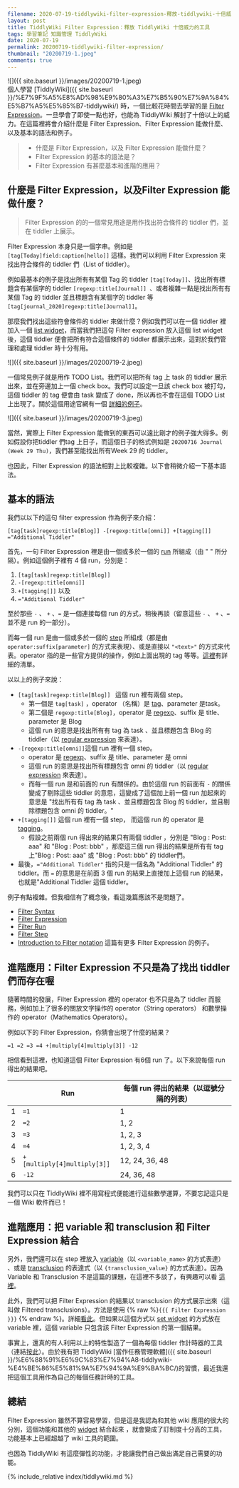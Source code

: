 ```yaml
---
filename: 2020-07-19-tiddlywiki-filter-expression-釋放-tiddlywiki-十倍威力的工具.md
layout: post
title: TiddlyWiki Filter Expression：釋放 TiddlyWiki 十倍威力的工具
tags: 學習筆記 知識管理 TiddlyWiki
date: 2020-07-19
permalink: 20200719-tiddlywiki-filter-expression/
thumbnail: "20200719-1.jpeg"
comments: true
---
```


![]({{ site.baseurl }}/images/20200719-1.jpeg)  
個人學習 [TiddlyWiki]({{ site.baseurl }}/%E7%9F%A5%E8%AD%98%E9%80%A3%E7%B5%90%E7%9A%84%E5%B7%A5%E5%85%B7-tiddlywiki/) 時，一個比較花時間去學習的是 [Filter Expression](https://tiddlywiki.com/#Filter%20Expression)。一旦學會了即使一點也好，也能為 TiddlyWiki 解封了十倍以上的威力。在這篇裡將會介紹什麼是 Filter Expression、Filter Expression 能做什麼、以及基本的語法和例子。

> * 什麼是 Filter Expression，以及 Filter Expression 能做什麼？
> * Filter Expression 的基本的語法是？
> * Filter Expression 有甚麼基本和進階的應用？

## 什麼是 Filter Expression，以及Filter Expression 能做什麼？

> Filter Expression 的的一個常見用途是用作找出符合條件的 tiddler 們，並在 tiddler 上展示。

Filter Expression 本身只是一個字串。例如是 `[tag[Today]field:caption[hello]]` 這樣。我們可以利用 Filter Expression 來找出符合條件的 tiddler 們（List of tiddler）。

例如最基本的例子是找出所有有某個 Tag 的 tiddler `[tag[Today]]`、找出所有標題含有某個字的 tiddler `[regexp:title[Journal]] `、或者複雜一點是找出所有有某個 Tag 的 tiddler 並且標題含有某個字的 tiddler 等`[tag[journal_2020]regexp:title[Journal]]`。

那麼我們找出這些符會條件的 tiddler 來做什麼？例如我們可以在一個 tiddler 裡加入一個 [list widget](https://tiddlywiki.com/#ListWidget)，而當我們把這句 Filter expression 放入這個 list widget 後，這個 tiddler 便會把所有符合這個條件的 tiddler 都展示出來，這對於我們管理和處理 tiddler 時十分有用。

![]({{ site.baseurl }}/images/20200719-2.jpeg)

一個常見例子就是用作 TODO List。我們可以把所有 tag 上 task 的 tiddler 展示出來，並在旁邊加上一個 check box。我們可以設定一旦該 check box 被打勾，這個 tiddler 的 tag 便會由 task 變成了 done，所以再也不會在這個 TODO List 上出現了。關於這個用途官網有一個 [詳細的例子](https://tiddlywiki.com/#TaskManagementExample)。                                                                                                                                                                                                                                                            

![]({{ site.baseurl }}/images/20200719-3.jpeg)

當然，實際上 Filter Expression 能做到的東西可以遠比剛才的例子強大得多。例如假設你把tiddler 們tag 上日子，而這個日子的格式例如是 `20200716 Journal (Week 29 Thu)`，我們甚至能找出所有Week 29 的 tiddler。

也因此，Filter Expression 的語法相對上比較複雜。以下會稍微介紹一下基本語法。

## 基本的語法

我們以以下的這句 filter expression 作為例子來介紹：

`[tag[task]regexp:title[Blog]] -[regexp:title[omni]] +[tagging[]] ="Additional Tiddler" `

首先，一句 Filter Expression 裡是由一個或多於一個的 [run](https://tiddlywiki.com/#Filter%20Run) 所組成（由 " " 所分隔）。例如這個例子裡有 4 個 run，分別是：

1. `[tag[task]regexp:title[Blog]] `
2. `-[regexp:title[omni]]`
3. `+[tagging[]]` 以及
4. `="Additional Tiddler" `

至於那些 `-` 、 `+` 、`=` 是一個連接每個 run 的方式，稍後再談（留意這些 `-` 、 `+` 、`=` 並不是 run 的一部分）。

而每一個 run 是由一個或多於一個的 [step](https://tiddlywiki.com/#Filter%20Step) 所組成（都是由 `operator:suffix[parameter]` 的方式來表現）、或是直接以 `"<text>"` 的方式來代表。operator 指的是一些官方提供的操作，例如上面出現的 tag 等等。[這裡](https://tiddlywiki.com/#Filter%20Operators)有詳細的清單。

以以上的例子來說：

* `[tag[task]regexp:title[Blog]] ` 這個 run 裡有兩個 step。
	* 第一個是 `tag[task]` ，operator （名稱）是 [tag](https://tiddlywiki.com/#tag%20Operator)、parameter 是task。
	* 第二個是 `regexp:title[Blog]`，operator 是 [regexp](https://tiddlywiki.com/#regexp%20Operator)、suffix 是 title、parameter 是 Blog
	* 這個 run 的意思是找出所有有 tag 為 task 、並且標題包含 Blog 的 tiddler（以 [regular expression](https://en.wikipedia.org/wiki/Regular_expression) 來表達）。
* `-[regexp:title[omni]]`這個 run 裡有一個 step。
	* operator 是 [regexp](https://tiddlywiki.com/#regexp%20Operator)、suffix 是 title、parameter 是 omni
	* 這個 run 的意思是找出所有標題包含 omni 的 tiddler（以 [regular expression](https://en.wikipedia.org/wiki/Regular_expression) 來表達）。
	* 而每一個 run 是和前面的 run 有關係的。由於這個 run 的前面有 `-` 的關係變成了剔除這些 tiddler 的意思，這變成了這個加上前一個 run 加起來的意思是 "找出所有有 tag 為 task 、並且標題包含 Blog 的 tiddler，並且剔除標題包含 omni 的 tiddler。"
* `+[tagging[]]` 這個 run 裡有一個 step， 而這個 run 的 operator 是 [tagging](https://tiddlywiki.com/#tagging%20Operator)。
	* 假設之前兩個 run 得出來的結果只有兩個 tiddler ，分別是 "Blog : Post: aaa" 和 "Blog : Post: bbb" ，那麼這三個 run 得出的結果是所有有 tag 上"Blog : Post: aaa" 或 "Blog : Post: bbb" 的 tiddler們。
* 最後，`="Additional Tiddler"` 指的只是一個名為 "Additional Tiddler" 的 tiddler。而  `=` 的意思是在前面 3 個 run 的結果上直接加上這個 run 的結果，也就是"Additional Tiddler 這個 tiddler。

例子有點複雜。但我相信有了概念後，看這幾篇應該不是問題了。

* [Filter Syntax](https://tiddlywiki.com/#Filter%20Syntax)
* [Filter Expression](https://tiddlywiki.com/#Filter%20Expression)
* [Filter Run](https://tiddlywiki.com/#Filter%20Run)
* [Filter Step](https://tiddlywiki.com/#Filter%20Step)
* [Introduction to Filter notation](https://tiddlywiki.com/#Introduction%20to%20filter%20notation) 這篇有更多 Filter Expression 的例子。

## 進階應用：Filter Expression 不只是為了找出 tiddler 們而存在喔

隨著時間的發展，Filter Expression 裡的 operator 也不只是為了 tiddler 而服務，例如加上了很多的關放文字操作的 operator（String operators） 和數學操作的 operator（Mathematics Operators）。

例如以下的 Filter Expression，你猜會出現了什麼的結果？

`=1 =2 =3 =4 +[multiply[4]multiply[3]] -12`

相信看到這裡，也知道這個 Filter Expression 有6個 run 了。以下來說每個 run 得出的結果吧。

||Run|每個 run 得出的結果（以逗號分隔的列表）|
|---|---|---|
|1|`=1`|1|
|2|`=2`|1, 2|
|3|`=3`|1, 2, 3|
|4|`=4`|1, 2, 3, 4|
|5|`+[multiply[4]multiply[3]]`|12, 24, 36, 48|
|6|`-12`|24, 36, 48|

我們可以只在 TiddlyWiki 裡不用寫程式便能進行這些數學運算，不要忘記這只是一個 Wiki 軟件而已！

## 進階應用：把 variable 和 transclusion 和 Filter Expression 結合

另外，我們還可以在 step 裡放入 [variable](https://tiddlywiki.com/#Variables)（以 `<variable_name>` 的方式表達） 、或是 [transclusion](https://tiddlywiki.com/#Transclusion%20Basic%20Usage) 的表達式（以 `{transclusion_value}` 的方式表達）。因為 Variable 和 Transclusion 不是這篇的課題，在這裡不多談了，有興趣可以看 [這裡](https://tiddlywiki.com/#Filter%20Parameter)。

此外，我們可以把 Filter Expression 的結果以 transclusion 的方式展示出來（這叫做 Filtered transclusions）。方法是使用 {% raw %}`{{{ Filter Expression }}}` {% endraw %}。詳細[看此](https://tiddlywiki.com/#Widgets%20in%20WikiText)。但如果以這個方式以 [set widget](https://tiddlywiki.com/#SetWidget) 的方式放在 variable 裡，這個 variable 只包含該 Filter Expression 的第一個結果。

事實上，還真的有人利用以上的特性製造了一個為每個 tiddler 作計時器的工具（連結[按此](http://tiddlytools.com/timer.html)）。由於我有把 TiddlyWiki [當作任務管理軟體]({{ site.baseurl }}/%E6%88%91%E6%9C%83%E7%94%A8-tiddlywiki-%E4%BE%86%E5%81%9A%E7%94%9A%E9%BA%BC/)的習慣，最近我還把這個工具用作為自己的每個任務計時的工具。

## 總結

 Filter Expression 雖然不算容易學習，但是這是我認為和其他 wiki 應用的很大的分別，這個功能和其他的 [widget](https://tiddlywiki.com/#Widgets%20in%20WikiText) 結合起來 ，就會變成了訂制度十分高的工具，功能基本上已經超越了 wiki 工具的範圍。

也因為 TiddlyWiki 有這麼彈性的功能，才能讓我們自己做出滿足自己需要的功能。

{% include_relative index/tiddlywiki.md %}